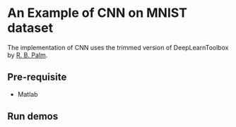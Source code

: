# An Example of CNN on MNIST dataset

The implementation of CNN uses the trimmed version of DeepLearnToolbox by [R. B. Palm](https://github.com/rasmusbergpalm/DeepLearnToolbox).

## Pre-requisite
* Matlab

## Run demos

